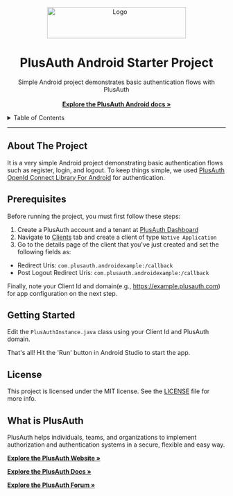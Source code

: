 <div align="center">
  <a href="https://plusauth.com/">
    <img src="https://docs.plusauth.com/images/pa-white.svg" alt="Logo" width="320" height="72" >
  </a>
</div>

<h1 align="center">PlusAuth Android Starter Project</h1>

 <p align="center">
    Simple Android project demonstrates basic authentication flows with PlusAuth
    <br />
    <br />
    <a href="https://docs.plusauth.com/quickStart/native/android" target="_blank"><strong>Explore the PlusAuth Android docs »</strong></a>
</p>

<details>
  <summary>Table of Contents</summary>
    <li><a href="#about-the-project">About The Project</a></li>
    <li><a href="#prerequisites">Prerequisites</a></li>
    <li><a href="#getting-started">Getting Started</a></li>
    <li><a href="#license">License</a></li>
    <li><a href="#what-is-plusauth">What is PlusAuth</a></li>
 </ol>
</details>

---

## About The Project

It is a very simple Android project demonstrating basic authentication flows such as register, login, and logout. To keep things simple, we used [PlusAuth OpenId Connect Library For Android](https://github.com/PlusAuth/plusauth-oidc-android) for authentication.

## Prerequisites

Before running the project, you must first follow these steps:

1. Create a PlusAuth account and a tenant at [PlusAuth Dashboard](https://dashboard.plusauth.com)
2. Navigate to [Clients](https://dashboard.plusauth.com/~clients) tab and create a client of type `Native Application`
3. Go to the details page of the client that you've just created and set the following fields as:

- Redirect Uris:  `com.plusauth.androidexample:/callback`
- Post Logout Redirect Uris:  `com.plusauth.androidexample:/callback`

Finally, note your Client Id and domain(e.g., https://example.plusauth.com) for app configuration on the next step.

## Getting Started

Edit the `PlusAuthInstance.java` class using your Client Id and PlusAuth domain.

That's all! Hit the 'Run' button in Android Studio to start the app. 

## License

This project is licensed under the MIT license. See the [LICENSE](LICENSE) file for more info.


## What is PlusAuth

PlusAuth helps individuals, teams, and organizations to implement authorization and authentication systems in a secure, flexible and easy way.

<a href="https://plusauth.com/" target="_blank"><strong>Explore the PlusAuth Website »</strong></a>

<a href="https://docs.plusauth.com/" target="_blank"><strong>Explore the PlusAuth Docs »</strong></a>

<a href="https://forum.plusauth.com/" target="_blank"><strong>Explore the PlusAuth Forum »</strong></a>
